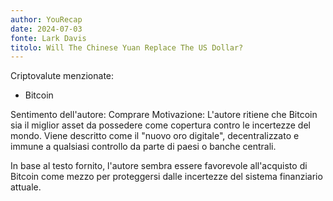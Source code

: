 ```yaml
---
author: YouRecap
date: 2024-07-03
fonte: Lark Davis
titolo: Will The Chinese Yuan Replace The US Dollar?
---
```


Criptovalute menzionate:
- Bitcoin

Sentimento dell'autore: Comprare
Motivazione: L'autore ritiene che Bitcoin sia il miglior asset da possedere come copertura contro le incertezze del mondo. Viene descritto come il "nuovo oro digitale", decentralizzato e immune a qualsiasi controllo da parte di paesi o banche centrali.

In base al testo fornito, l'autore sembra essere favorevole all'acquisto di Bitcoin come mezzo per proteggersi dalle incertezze del sistema finanziario attuale.

